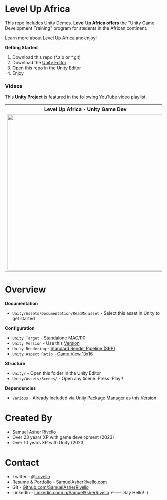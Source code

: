 
# Level Up Africa

This repo includes Unity Demos. **Level Up Africa offers** the "Unity Game Development Training" program for students in the African continent.

Learn more about [Level Up Africa](https://www.samuelasherrivello.com/courses/level-up-africa/) and enjoy!

**Getting Started**
1. Download this repo (*.zip or *.git)
1. Download the [Unity Editor](https://store.unity.com/#plans-individual)
1. Open this repo in the Unity Editor
1. Enjoy

### Videos

This **Unity Project** is featured in the following YouTube video playlist.

<table>
<tr>
<th>Level Up Africa - Unity Game Dev</th>
</tr>
<tr>
<td>
<a href="https://bit.ly/level-up-africa-unity-game-dev-playlist"><img width="500" src="https://i3.ytimg.com/vi/8Yui2TWH7tE/maxresdefault.jpg" /></a>
</td>
</tr>
</table>


# Overview

**Documentation**
* `Unity/Assets/Documentation/ReadMe.asset` - Select this asset in Unity to get started

**Configuration**
* `Unity Target` - [Standalone MAC/PC](https://support.unity.com/hc/en-us/articles/206336795-What-platforms-are-supported-by-Unity-)
* `Unity Version` - Use this [Version](./Unity/ProjectSettings/ProjectVersion.txt)
* `Unity Rendering` - [Standard Render Pipeline (SRP)](https://docs.unity3d.com/Manual/built-in-render-pipeline.html)
* `Unity Aspect Ratio` - [Game View 10x16](https://docs.unity3d.com/Manual/GameView.html)

**Structure**
* `Unity/` - Open this folder in the Unity Editor
* `Unity/Assets/Scenes/` - Open any Scene. Press 'Play'!

**Dependencies**
* `Various` - Already included via [Unity Package Manager](https://docs.unity3d.com/Manual/upm-ui.html) as this [Version](./Unity/Packages/manifest.json)

Created By
=============

- Samuel Asher Rivello 
- Over 23 years XP with game development (2023)
- Over 10 years XP with Unity (2023)

Contact
=============

- Twitter - <a href="https://twitter.com/srivello/">@srivello</a>
- Resume & Portfolio - <a href="http://www.SamuelAsherRivello.com">SamuelAsherRivello.com</a>
- Git - <a href="https://github.com/SamuelAsherRivello/">Github.com/SamuelAsherRivello</a>
- LinkedIn - <a href="https://Linkedin.com/in/SamuelAsherRivello">Linkedin.com/in/SamuelAsherRivello</a> <--- Say Hello! :)



